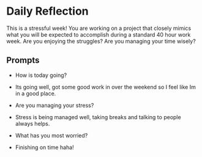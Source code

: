 # Daily Reflection

This is a stressful week! You are working on a project that closely mimics what you will be expected to accomplish during a standard 40 hour work week. Are you enjoying the struggles? Are you managing your time wisely?

## Prompts

- How is today going?

- Its going well, got some good work in over the weekend so I feel like Im in a good place.

- Are you managing your stress?

- Stress is being managed well, taking breaks and talking to people always helps.

- What has you most worried?

- Finishing on time haha!
